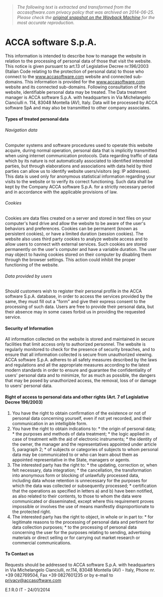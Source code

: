 > *The following text is extracted and transformed from the accasoftware.com privacy policy that was archived on 2014-06-25. Please check the [original snapshot on the Wayback Machine](https://web.archive.org/web/20140625091348id_/http%3A//www.accasoftware.com/en/id42/PrivacyPolicy.html) for the most accurate reproduction.*

# ACCA software S.p.A.

This information is intended to describe how to manage the website in relation to the processing of personal data of those that visit the website. This notice is given pursuant to art.13 of Legislative Decree nr.196/2003 (Italian Code relating to the protection of personal data) to those who connect to the www.accasoftware.com website and connected sub-domains. This information is provided for the www.accasoftware.com website and its connected sub-domains. Following consultation of the website, identifiable personal data may be treated. The Data treatment manager is ACCA software S.p.A. with headquarters in Via Michelangelo Cianciulli n. 114, 83048 Montella (AV), Italy. Data will be processed by ACCA software SpA and may also be transmitted to other company associates.

#### Types of treated personal data

###### Navigation data

Computer systems and software procedures used to operate this website acquire, during normal operation, personal data that is implicitly transmitted when using internet communication protocols. Data regarding traffic of data which by its nature is not automatically associated to identified interested parties, but through elaborations and associations with data held by third parties can allow us to identify website users/visitors (eg: IP addresses). This data is used only for anonymous statistical information regarding your visits to the website or to verify its correct functioning. Such data shall be kept by the Company ACCA software S.p.A. for a strictly necessary period and in accordance with the applicable provisions of law.

###### Cookies

Cookies are data files created on a server and stored in text files on your computer's hard drive and allow the website to be aware of the user's behaviors and preferences. Cookies can be permanent (known as persistent cookies), or have a limited duration (session cookies). The website also uses third party cookies to analyze website access and to allow users to connect with external services. Such cookies are stored permanently on the user's computer and have a variable duration. The user may object to having cookies stored on their computer by disabling them through the browser settings. This action could inhibit the proper functioning of the website.

###### Data provided by users

Should customers wish to register their personal profile in the ACCA software S.p.A. database, in order to access the services provided by the same, they must fill out a "form" and give their express consent to the processing of such data. Users are free to provide their personal data, but their absence may in some cases forbid us in providing the requested service.

#### Security of Information

All information collected on the website is stored and maintained in secure facilities that limit access only to authorized personnel. The website is regularly monitored to check for the presence of security breaches, and to ensure that all information collected is secure from unauthorized viewing. ACCA software S.p.A. adheres to all safety measures described by the laws and regulations and all the appropriate measures according to the latest modern standards in order to ensure and guarantee the confidentiality of users' personal data and to minimize, for as much as possible, the dangers that may be posed by unauthorized access, the removal, loss of or damage to users' personal data.

#### Right of access to personal data and other rights (Art. 7 of Legislative Decree 196/2003)

  1. You have the right to obtain confirmation of the existence or not of personal data concerning yourself, even if not yet recorded, and their communication in an intelligible form.
  2. You have the right to obtain indications to:
    * the origin of personal data;
    * the purposes and methods of data treatment;
    * the logic applied in case of treatment with the aid of electronic instruments;
    * the identity of the owner, the manager and the representatives appointed under article 5, paragraph 2;
    * of subjects or categories of subjects to whom personal data may be communicated to or who can learn about them as appointed representative in the State, managers or agents.
  3. The interested party has the right to:
    * the updating, correction or, when felt necessary, data integration;
    * the cancellation, the transformation into anonymous form or blocking of unlawfully processed data, including data whose retention is unnecessary for the purposes for which the data was collected or subsequently processed;
    * certification that the operations as specified in letters a) and b) have been notified, as also related to their contents, to those to whom the data were communicated or disseminated, except where this requirement proves impossible or involves the use of means manifestly disproportionate to the protected right.
  4. The interested party has the right to object, in whole or in part to:
    * for legitimate reasons to the processing of personal data and pertinent for data collection purposes;
    * to the processing of personal data concerning the user for the purposes relating to sending, advertising materials or direct selling or for carrying out market research or commercial communications.



#### To Contact us

Requests should be addressed to ACCA software S.p.A. with headquarters in Via Michelangelo Cianciulli, nr.114, 83048 Montella (AV) - Italy, Phone nr. +39 082769504, Fax +39 0827601235 or by e-mail to privacy@accasoftware.com

E.1 R.0 IT - 24/01/2014
